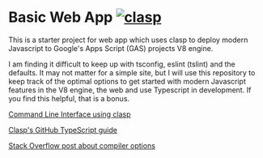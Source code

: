 # Basic Web App [![clasp](https://img.shields.io/badge/built%20with-clasp-4285f4.svg)](https://github.com/google/clasp)

This is a starter project for web app which uses clasp to deploy modern Javascript to Google's Apps Script (GAS) projects V8 engine.

I am finding it difficult to keep up with tsconfig, eslint (tslint) and the defaults.  It may not matter for a simple site, but I will use this repository to keep track of the optimal options to get started with modern Javascript features in the V8 engine, the web and use Typescript in development. If you find this helpful, that is a bonus.

[Command Line Interface using clasp](https://developers.google.com/apps-script/guides/clasp)

[Clasp's GitHub TypeScript guide](https://github.com/google/clasp/blob/master/docs/typescript.md)

[Stack Overflow post about compiler options](https://stackoverflow.com/questions/42093758/need-clarification-of-the-target-and-lib-compiler-options)